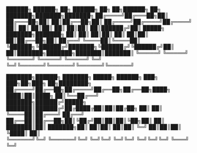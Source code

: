  ██████╗ ██████╗ ██╗      ██████╗ ██╗   ██╗██████╗ ██╗     ███████╗███████╗███████╗
██╔════╝██╔═══██╗██║     ██╔═══██╗██║   ██║██╔══██╗██║     ██╔════╝██╔════╝██╔════╝
██║     ██║   ██║██║     ██║   ██║██║   ██║██████╔╝██║     █████╗  ███████╗███████╗
██║     ██║   ██║██║     ██║   ██║██║   ██║██╔══██╗██║     ██╔══╝  ╚════██║╚════██║
╚██████╗╚██████╔╝███████╗╚██████╔╝╚██████╔╝██║  ██║███████╗███████╗███████║███████║
 ╚═════╝ ╚═════╝ ╚══════╝ ╚═════╝  ╚═════╝ ╚═╝  ╚═╝╚══════╝╚══════╝╚══════╝╚══════╝
                                                                                   
███████╗██████╗ ███████╗ █████╗ ██████╗ ███╗   ███╗██╗███╗   ██╗████████╗          
██╔════╝██╔══██╗██╔════╝██╔══██╗██╔══██╗████╗ ████║██║████╗  ██║╚══██╔══╝          
███████╗██████╔╝█████╗  ███████║██████╔╝██╔████╔██║██║██╔██╗ ██║   ██║             
╚════██║██╔═══╝ ██╔══╝  ██╔══██║██╔══██╗██║╚██╔╝██║██║██║╚██╗██║   ██║             
███████║██║     ███████╗██║  ██║██║  ██║██║ ╚═╝ ██║██║██║ ╚████║   ██║             
╚══════╝╚═╝     ╚══════╝╚═╝  ╚═╝╚═╝  ╚═╝╚═╝     ╚═╝╚═╝╚═╝  ╚═══╝   ╚═╝             
                                                                                   

<!--
**ColourlessSpearmint/ColourlessSpearmint** is a ✨ _special_ ✨ repository because its `README.md` (this file) appears on your GitHub profile.

Here are some ideas to get you started:

- 🔭 I’m currently working on ...
- 🌱 I’m currently learning ...
- 👯 I’m looking to collaborate on ...
- 🤔 I’m looking for help with ...
- 💬 Ask me about ...
- 📫 How to reach me: ...
- 😄 Pronouns: ...
- ⚡ Fun fact: ...
-->

